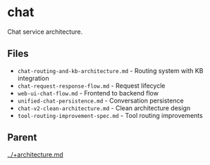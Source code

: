 # chat

Chat service architecture.

## Files

- `chat-routing-and-kb-architecture.md` - Routing system with KB integration
- `chat-request-response-flow.md` - Request lifecycle
- `web-ui-chat-flow.md` - Frontend to backend flow
- `unified-chat-persistence.md` - Conversation persistence
- `chat-v2-clean-architecture.md` - Clean architecture design
- `tool-routing-improvement-spec.md` - Tool routing improvements

## Parent
[../+architecture.md](../+architecture.md)